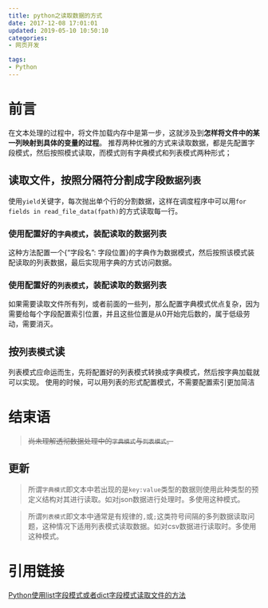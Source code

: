 ```yaml
---
title: python之读取数据的方式
date: 2017-12-08 17:01:01
updated: 2019-05-10 10:50:10
categories:
- 网页开发

tags:
- Python
---
```

# 前言
在文本处理的过程中，将文件加载内存中是第一步，这就涉及到**怎样将文件中的某一列映射到具体的变量的过程**。
推荐两种优雅的方式来读取数据，都是先配置字段模式，然后按照模式读取，而模式则有字典模式和列表模式两种形式；

<!-- more -->
## 读取文件，按照分隔符分割成字段`数据列表`
使用`yield`关键字，每次抛出单个行的分割数据，这样在调度程序中可以用`for fields in read_file_data(fpath)`的方式读取每一行。
### 使用配置好的`字典模式`，装配读取的数据列表
这种方法配置一个{“字段名”: 字段位置}的字典作为数据模式，然后按照该模式装配读取的列表数据，最后实现用字典的方式访问数据。
### 使用配置好的`列表模式`，装配读取的数据列表
如果需要读取文件所有列，或者前面的一些列，那么配置字典模式优点复杂，因为需要给每个字段配置索引位置，并且这些位置是从0开始完后数的，属于低级劳动，需要消灭。

## 按`列表模式`读
列表模式应命运而生，先将配置好的列表模式转换成字典模式，然后按字典加载就可以实现。
使用的时候，可以用列表的形式配置模式，不需要配置索引更加简洁

# 结束语
> ~~尚未理解透彻数据处理中的`字典模式`与`列表模式`。~~

## 更新
> 所谓`字典模式`即文本中若出现的是`key:value`类型的数据则使用此种类型的预定义结构对其进行读取。如对json数据进行处理时。多使用这种模式。

> 所谓`列表模式`即文本中通常是有规律的`,`或`;`这类符号间隔的多列数据读取问题，这种情况下适用列表模式读取数据。如对csv数据进行读取时。多使用这种模式。
 
# 引用链接
[Python使用list字段模式或者dict字段模式读取文件的方法](http://www.crazyant.net/1707.html)